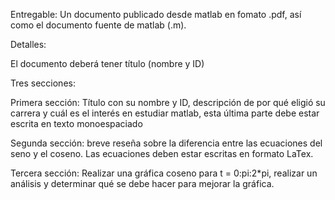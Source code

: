 Entregable: Un documento publicado desde matlab en fomato .pdf, así como el documento fuente de matlab (.m).

Detalles:

El documento deberá tener título (nombre y ID)

Tres secciones:

Primera sección: Título con su nombre y ID, descripción de por qué eligió su carrera y cuál es el interés en estudiar matlab, esta última parte debe estar escrita en texto monoespaciado

Segunda sección: breve reseña sobre la diferencia entre las ecuaciones del seno y el coseno. Las ecuaciones deben estar escritas en formato LaTex.

Tercera sección: Realizar una gráfica coseno para t = 0:pi:2*pi, realizar un análisis y determinar qué se debe hacer para mejorar la gráfica.

